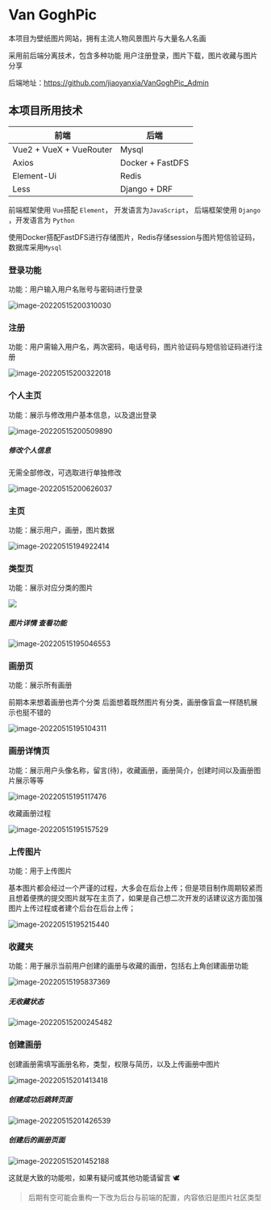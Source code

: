 # Van GoghPic  #

本项目为壁纸图片网站，拥有主流人物风景图片与大量名人名画

采用前后端分离技术，包含多种功能 用户注册登录，图片下载，图片收藏与图片分享

后端地址：https://github.com/jiaoyanxia/VanGoghPic_Admin

## 本项目所用技术 ##

| 前端                    | 后端             |
| ----------------------- | ---------------- |
| Vue2 + VueX + VueRouter | Mysql            |
| Axios                   | Docker + FastDFS |
| Element-Ui              | Redis            |
| Less                    | Django + DRF     |

前端框架使用 `Vue`搭配 `Element`， 开发语言为`JavaScript`， 后端框架使用 `Django` ，开发语言为 `Python`

使用Docker搭配FastDFS进行存储图片，Redis存储session与图片短信验证码，数据库采用`Mysql`

### 登录功能 ###

功能：用户输入用户名账号与密码进行登录

![image-20220515200310030](https://s1.ax1x.com/2022/05/15/ORyxJ0.png)

### 注册 ###

功能：用户需输入用户名，两次密码，电话号码，图片验证码与短信验证码进行注册

![image-20220515200322018](https://s1.ax1x.com/2022/05/15/OR69QU.png)



### 个人主页 ###

功能：展示与修改用户基本信息，以及退出登录

![image-20220515200509890](https://s1.ax1x.com/2022/05/15/ORyviq.png)

##### 修改个人信息 #####

无需全部修改，可选取进行单独修改

![image-20220515200626037](https://s1.ax1x.com/2022/05/15/OR6CyF.png)



### 主页 ###

功能：展示用户，画册，图片数据

![image-20220515194922414](https://s1.ax1x.com/2022/05/15/ORsOC6.png)

### 类型页 ###

功能：展示对应分类的图片

![](https://s1.ax1x.com/2022/05/15/OR6PL4.png)

##### 图片详情 查看功能 #####

![image-20220515195046553](https://s1.ax1x.com/2022/05/15/OR6SzT.png)

### 画册页 ###

功能：展示所有画册

前期本来想着画册也弄个分类 后面想着既然图片有分类，画册像盲盒一样随机展示也挺不错的

![image-20220515195104311](https://s1.ax1x.com/2022/05/15/ORyoz8.png)

### 画册详情页 ###

功能：展示用户头像名称，留言(待)，收藏画册，画册简介，创建时间以及画册图片展示等等

![image-20220515195117476](https://s1.ax1x.com/2022/05/15/ORyLZj.png)

收藏画册过程

![image-20220515195157529](https://s1.ax1x.com/2022/05/15/ORy7QS.png)

### 上传图片 ###

功能：用于上传图片

基本图片都会经过一个严谨的过程，大多会在后台上传；但是项目制作周期较紧而且想着便携的提交图片就写在主页了，如果是自己想二次开发的话建议这方面加强图片上传过程或者建个后台在后台上传；

![image-20220515195215440](https://s1.ax1x.com/2022/05/15/ORyHsg.png)

### 收藏夹 ###

功能：用于展示当前用户创建的画册与收藏的画册，包括右上角创建画册功能

![image-20220515195837369](https://s1.ax1x.com/2022/05/15/ORybLQ.png)

##### 无收藏状态 #####

![image-20220515200245482](https://s1.ax1x.com/2022/05/15/ORyOds.png)

### 创建画册 ###

创建画册需填写画册名称，类型，权限与简历，以及上传画册中图片

![image-20220515201413418](https://s1.ax1x.com/2022/05/15/OR6kw9.png)

##### 创建成功后跳转页面 #####

![image-20220515201426539](https://s1.ax1x.com/2022/05/15/OR6FeJ.png)

##### 创建后的画册页面 #####

![image-20220515201452188](https://s1.ax1x.com/2022/05/15/OR6VF1.png)

这就是大致的功能啦，如果有疑问或其他功能请留言 🕊️

> 后期有空可能会重构一下改为后台与前端的配置，内容依旧是图片社区类型
